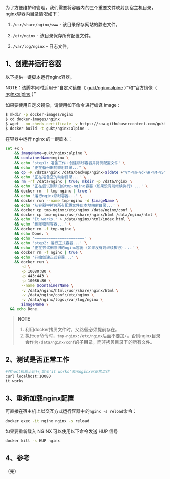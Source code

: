 为了方便维护和管理，我们需要将容器内的三个重要文件映射到宿主机目录，nginx容器内目录情况如下：

1. `/usr/share/nginx/www` - 该目录保存网站的静态文件。

2. `/etc/nginx` - 该目录保存所有配置文件。

3. `/var/log/nginx` - 日志文件。

     

## 1、创建并运行容器

以下提供一键脚本运行nginx容器。

NOTE：该脚本同时适用于“自定义镜像（ [gukt/nginx:alpine](https://github.com/gukt/docker-images/blob/master/nginx/alpine/Dockerfile) ）”和“官方镜像（ [nginx:alpine](https://hub.docker.com/layers/nginx/library/nginx/alpine/images/sha256-833d1e074ee086184af1bae1c4cc68aa26ce518588001f84c33164f7a66274b4?context=explore) ）”

如果要使用自定义镜像，请使用如下命令进行编译 image :

```sh
$ mkdir -p docker-images/nginx
$ cd docker-images/nginx
$ wget --no-check-certificate -v https://raw.githubusercontent.com/gukt/docker-images/master/nginx/alpine/Dockerfile
$ docker build -t gukt/nginx:alpine .
```

在容器中运行 nginx 的一键脚本：

```bash
set +x \
	&& imageName=gukt/nginx:alpine \
	&& containerName=nginx \
	&& echo 'step1: 准备工作：创建临时容器并拷贝配置文件' \
	&& echo "正在备份旧的映射目录..." \
	&& cp -R /data/nginx /data/backup/nginx-$(date +"%Y-%m-%d-%H-%M-%S" ) | true \
	&& echo '正在准备空的映射目录...' \
	&& rm -rf /data/nginx | true; mkdir -p /data/nginx \
	&& echo '正在尝试删除旧的tmp-nginx容器（如果没有则继续执行）...' \
	&& docker rm -f tmp-nginx | true \
	&& echo '运行nginx临时容器...' \
	&& docker run --name tmp-nginx -d $imageName \
	&& echo '从容器中拷贝所有配置文件到本地映射目录...' \
	&& docker cp tmp-nginx:/etc/nginx /data/nginx/conf \
	&& docker cp tmp-nginx:/usr/share/nginx/html /data/nginx/html \
	&& echo 'It works.' > /data/nginx/html/index.html \
	&& echo '删除临时容器...' \
	&& docker rm -f tmp-nginx \
	&& echo Done. \
	&& echo '======================' \
	&& echo 'step2: 运行正式容器...' \
	&& echo '正在尝试删除旧的nginx容器（如果没有则继续执行）...' \
	&& docker rm -f nginx | true \
	&& echo '开始创建正式容器...' \
	&& docker run \
       -d \
       -p 10080:80 \
       -p 443:443 \
       -p 10086:86 \
       --name $containerName \
       -v /data/nginx/html:/usr/share/nginx/html \
       -v /data/nginx/conf:/etc/nginx \
       -v /data/nginx/logs:/var/log/nginx \
       $imageName \
  && echo Done.
```

> **NOTE**
>
> 1. 利用docker拷贝文件时，父路径必须提前存在。
> 2. 执行cp命令时，`tmp-nginx:/etc/nginx`后面不要加`/`，否则nginx目录会作为`/data/nginx/conf`的子目录，而非拷贝目录下的所有文件。



## 2、测试是否正常工作

```sh
#在host机器上运行,显示'it works'表示nginx已正常工作
curl localhost:10080
it works
```



## 3、重新加载nginx配置

可直接在宿主机上以交互方式运行容器中的`nginx -s reload`命令：

```sh
docker exec -it nginx nginx -s reload
```

如果要重新载入 NGINX 可以使用以下命令发送 HUP 信号

```sh
docker kill -s HUP nginx
```



## 4、参考

[^1]:https://github.com/gukt/docker-images/blob/master/nginx/alpine/Dockerfile 



（完）